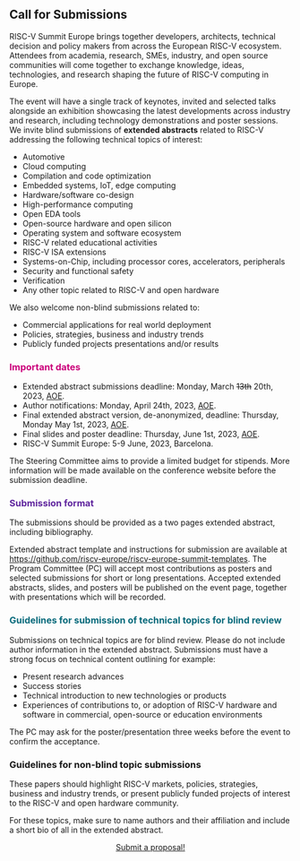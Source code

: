 ## Call for Submissions

RISC-V Summit Europe brings together developers, architects, technical
decision and policy makers from across the European RISC-V
ecosystem. Attendees from academia, research, SMEs, industry, and open
source communities will come together to exchange knowledge, ideas,
technologies, and research shaping the future of RISC-V computing in
Europe.

The event will have a single track of keynotes, invited and selected
talks alongside an exhibition showcasing the latest developments
across industry and research, including technology demonstrations and
poster sessions.  We invite blind submissions of **extended abstracts** related to RISC-V
addressing the following technical topics of interest:

 - Automotive 
 - Cloud computing
 - Compilation and code optimization
 - Embedded systems, IoT, edge computing
 - Hardware/software co-design
 - High-performance computing
 - Open EDA tools
 - Open-source hardware and open silicon
 - Operating system and software ecosystem 
 - RISC-V related educational activities
 - RISC-V ISA extensions
 - Systems-on-Chip, including processor cores, accelerators, peripherals
 - Security and functional safety 
 - Verification
 - Any other topic related to RISC-V and open hardware

We also welcome non-blind submissions related to:

 - Commercial applications for real world deployment
 - Policies, strategies, business and industry trends
 - Publicly funded projects presentations and/or results

<h3 style="color: #cb007b" id="important-dates">Important dates</h3>

 - Extended abstract submissions deadline: Monday, March ~~13th~~ 20th, 2023,
   [AOE](https://en.wikipedia.org/wiki/Anywhere_on_Earth).
 - Author notifications: Monday, April 24th, 2023,
   [AOE](https://en.wikipedia.org/wiki/Anywhere_on_Earth).
 - Final extended abstract version, de-anonymized, deadline: Thursday, Monday
   May 1st, 2023,
   [AOE](https://en.wikipedia.org/wiki/Anywhere_on_Earth).
 - Final slides and poster deadline: Thursday, June 1st,
   2023, [AOE](https://en.wikipedia.org/wiki/Anywhere_on_Earth).
 - RISC-V Summit Europe: 5-9 June, 2023, Barcelona.

The Steering Committee aims to provide a limited budget for
stipends. More information will be made available on the conference
website before the submission deadline.

<h3 style="color: #60269e" id="submission-format">Submission format</h3>

The submissions should be provided as a two pages extended abstract, including
bibliography.

Extended abstract template and instructions for submission are available at <https://github.com/riscv-europe/riscv-europe-summit-templates>.
The
Program Committee (PC) will accept most contributions as posters and
selected submissions for short or long presentations.  Accepted extended
abstracts, slides, and posters will be published on the event page,
together with presentations which will be recorded.

<h3 style="color: #0a6b7c" id="guidelines-for-submission-of-technical-topics-for-blind-review">Guidelines for submission of technical topics for blind review</h3>

Submissions on technical topics are for blind review. Please do not
include author information in the extended abstract. Submissions must have a
strong focus on technical content outlining for example:

 - Present research advances 
 - Success stories 
 - Technical introduction to new technologies or products
 - Experiences of contributions to, or adoption of RISC-V hardware and software in commercial, open-source or education environments 

The PC may ask for the poster/presentation three weeks before the
event to confirm the acceptance.

<h3  id="guidelines-for-non-blind-topic-submissions">Guidelines for non-blind topic submissions</h3>

These papers should highlight RISC-V markets, policies, strategies,
business and industry trends, or present publicly funded projects of
interest to the RISC-V and open hardware community.

For these topics, make sure to name authors and their affiliation and
include a short bio of all in the extended abstract.

<div style="text-align: center">
<a href="https://barcelo.eventsair.com/PresentationPortal/risc-v2023/presentationportalrisc-v23" class="sponsor-button">Submit a proposal!</a>
</div>

